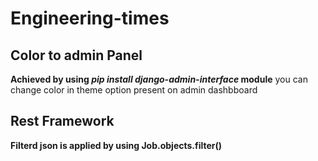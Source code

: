 # Engineering-times
## Color to admin Panel
**Achieved by using _pip install django-admin-interface_ module**
you can change color in theme option present on admin dashbboard 

## Rest Framework ##
**Filterd json is applied by using Job.objects.filter()**


